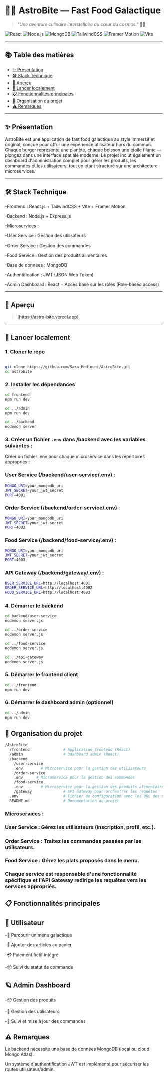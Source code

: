 # 🍔✨ **AstroBite** — Fast Food Galactique

> *"Une aventure culinaire interstellaire au cœur du cosmos."* 🚀🌌

![React](https://img.shields.io/badge/React-20232A?style=for-the-badge&logo=react&logoColor=61DAFB)
![Node.js](https://img.shields.io/badge/Node.js-339933?style=for-the-badge&logo=nodedotjs&logoColor=white)
![MongoDB](https://img.shields.io/badge/MongoDB-4EA94B?style=for-the-badge&logo=mongodb&logoColor=white)
![TailwindCSS](https://img.shields.io/badge/TailwindCSS-06B6D4?style=for-the-badge&logo=tailwindcss&logoColor=white)
![Framer Motion](https://img.shields.io/badge/Framer--Motion-EF008F?style=for-the-badge&logo=framer&logoColor=white)
![Vite](https://img.shields.io/badge/Vite-646CFF?style=for-the-badge&logo=vite&logoColor=white)

---

## 📚 Table des matières

- [✨ Présentation](#-présentation)
- [🛠️ Stack Technique](#️-stack-technique)
- [📸 Aperçu](#-aperçu)
- [🚀 Lancer localement](#-lancer-localement)
- [📋 Fonctionnalités principales](#-fonctionnalités-principales)
- [📂 Organisation du projet](#-organisation-du-projet)
- [⚠️ Remarques](#️-remarques)

---

## ✨ Présentation

AstroBite est une application de fast food galactique au style immersif et original, conçue pour offrir une expérience utilisateur hors du commun.
Chaque burger représente une planète, chaque boisson une étoile filante — plongez dans une interface spatiale moderne.
Le projet inclut également un dashboard d'administration complet pour gérer les produits, les commandes et les utilisateurs, tout en étant structuré sur une architecture microservices.


---

## 🛠️ Stack Technique

-Frontend : React.js + TailwindCSS + Vite + Framer Motion

-Backend : Node.js + Express.js

-Microservices :

-User Service : Gestion des utilisateurs

-Order Service : Gestion des commandes

-Food Service : Gestion des produits alimentaires

-Base de données : MongoDB

-Authentification : JWT (JSON Web Token)

-Admin Dashboard : React + Accès basé sur les rôles (Role-based access)


---

## 📸 Aperçu

> (https://astro-bite.vercel.app)

---

## 🚀 Lancer localement
### 1. Cloner le repo

```bash

git clone https://github.com/Sara-Mediouni/AstroBite.git
cd astrobite
``` 
### 2. Installer les dépendances

```bash
cd frontend
npm run dev

cd ../admin
npm run dev

cd ../backend
nodemon server
```
### 3. Créer un fichier `.env` dans /backend avec les variables suivantes :
Créer un fichier .env pour chaque microservice dans les répertoires appropriés :

### User Service (/backend/user-service/.env) :

```bash 
MONGO_URI=your_mongodb_uri
JWT_SECRET=your_jwt_secret
PORT=4001
```
### Order Service (/backend/order-service/.env) :

```bash 
MONGO_URI=your_mongodb_uri
JWT_SECRET=your_jwt_secret
PORT=4002
```
### Food Service (/backend/food-service/.env) :
```bash 
MONGO_URI=your_mongodb_uri
JWT_SECRET=your_jwt_secret
PORT=4003
```

### API Gateway (/backend/gateway/.env) :
```bash 
USER_SERVICE_URL=http://localhost:4001
ORDER_SERVICE_URL=http://localhost:4002
FOOD_SERVICE_URL=http://localhost:4003

```


### 4. Démarrer le backend
```bash
cd backend/user-service
nodemon server.js

cd ../order-service
nodemon server.js

cd ../food-service
nodemon server.js

cd ../api-gateway
nodemon server.js

```
### 5. Démarrer le frontend client
```bash
cd ../frontend
npm run dev
```
### 6. Démarrer le dashboard admin (optionnel)
```bash
cd ../admin
npm run dev
```
## 📂 Organisation du projet

```bash
/AstroBite
  /frontend               # Application frontend (React)
  /admin                  # Dashboard admin (React)
  /backend
    /user-service 
    .env        # Microservice pour la gestion des utilisateurs
    /order-service  
    .env      # Microservice pour la gestion des commandes
    /food-service 
    .env        # Microservice pour la gestion des produits alimentaires
    /gateway              # API Gateway pour orchestrer les requêtes
  .env                    # Fichier de configuration avec les URL des microservices
  README.md               # Documentation du projet


```

### Microservices :
### User Service : Gérez les utilisateurs (inscription, profil, etc.).

### Order Service : Traitez les commandes passées par les utilisateurs.

### Food Service : Gérez les plats proposés dans le menu.

### Chaque service est responsable d'une fonctionnalité spécifique et l'API Gateway redirige les requêtes vers les services appropriés.


## 📋 Fonctionnalités principales
## 🌠 Utilisateur
-🍔 Parcourir un menu galactique

-🛒 Ajouter des articles au panier

-💳 Paiement fictif intégré

-📦 Suivi du statut de commande

## 🪐 Admin Dashboard
-📦 Gestion des produits

-👤 Gestion des utilisateurs

-🧾 Suivi et mise à jour des commandes

## ⚠️ Remarques
Le backend nécessite une base de données MongoDB (local ou cloud Mongo Atlas).

Un système d'authentification JWT est implémenté pour sécuriser les routes utilisateur/admin.

